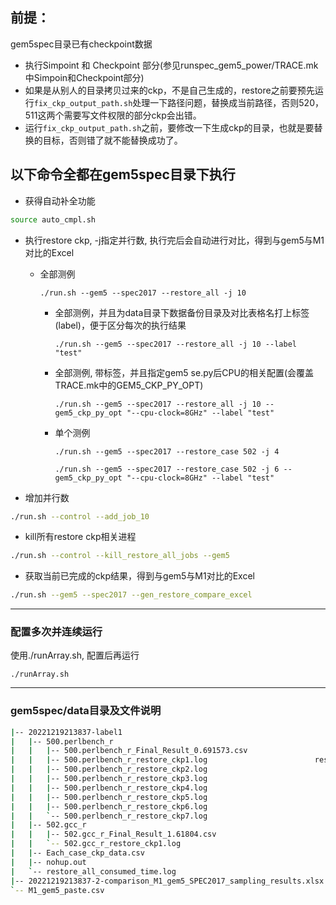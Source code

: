 ## 前提：

gem5spec目录已有checkpoint数据

- 执行Simpoint 和 Checkpoint 部分(参见runspec_gem5_power/TRACE.mk中Simpoin和Checkpoint部分)
- 如果是从别人的目录拷贝过来的ckp，不是自己生成的，restore之前要预先运行`fix_ckp_output_path.sh`处理一下路径问题，替换成当前路径，否则520，511这两个需要写文件权限的部分ckp会出错。
- 运行`fix_ckp_output_path.sh`之前，要修改一下生成ckp的目录，也就是要替换的目标，否则错了就不能替换成功了。

## 以下命令全都在gem5spec目录下执行

- 获得自动补全功能

```bash
source auto_cmpl.sh
```


- 执行restore ckp, -j指定并行数, 执行完后会自动进行对比，得到与gem5与M1对比的Excel
    - 全部测例

      ```shell
      ./run.sh --gem5 --spec2017 --restore_all -j 10
      ```

        - 全部测例，并且为data目录下数据备份目录及对比表格名打上标签(label)，便于区分每次的执行结果

          ```shell
          ./run.sh --gem5 --spec2017 --restore_all -j 10 --label "test"
          ```
        - 全部测例, 带标签，并且指定gem5 se.py后CPU的相关配置(会覆盖TRACE.mk中的GEM5_CKP_PY_OPT)

          ```shell
          ./run.sh --gem5 --spec2017 --restore_all -j 10 --gem5_ckp_py_opt "--cpu-clock=8GHz" --label "test"
          ```

        - 单个测例

          ```shell
          ./run.sh --gem5 --spec2017 --restore_case 502 -j 4
          ```
          ```shell
          ./run.sh --gem5 --spec2017 --restore_case 502 -j 6 --gem5_ckp_py_opt "--cpu-clock=8GHz" --label "test"
          ```
- 增加并行数

```bash
./run.sh --control --add_job_10
```

- kill所有restore ckp相关进程

```bash
./run.sh --control --kill_restore_all_jobs --gem5
```

- 获取当前已完成的ckp结果，得到与gem5与M1对比的Excel

```bash
./run.sh --gem5 --spec2017 --gen_restore_compare_excel
```

---


### 配置多次并连续运行
使用./runArray.sh, 配置后再运行
```shell
./runArray.sh
```

---

### gem5spec/data目录及文件说明

```bash
|-- 20221219213837-label1        															按日期-标签(label)备份的结果
|   |-- 500.perlbench_r
|   |   |-- 500.perlbench_r_Final_Result_0.691573.csv					restore 的测例CPI数据汇总，文件名中的数字代表ckp加权CPI之和
|   |   |-- 500.perlbench_r_restore_ckp1.log            			restore 的每个ckp的日志
|   |   |-- 500.perlbench_r_restore_ckp2.log
|   |   |-- 500.perlbench_r_restore_ckp3.log
|   |   |-- 500.perlbench_r_restore_ckp4.log
|   |   |-- 500.perlbench_r_restore_ckp5.log
|   |   |-- 500.perlbench_r_restore_ckp6.log
|   |   `-- 500.perlbench_r_restore_ckp7.log									
|   |-- 502.gcc_r
|   |   |-- 502.gcc_r_Final_Result_1.61804.csv								
|   |   `-- 502.gcc_r_restore_ckp1.log
|   |-- Each_case_ckp_data.csv																gem5的中间数据(不可删除)，汇总所有测例的所有ckp数据，用于生成对比表格
|   |-- nohup.out																							run.sh的运行过程记录
|   `-- restore_all_consumed_time.log													每次restore ckp的时间记录
|-- 20221219213837-2-comparison_M1_gem5_SPEC2017_sampling_results.xlsx			最终结果gem5 ckp metrics 对比表格
`-- M1_gem5_paste.csv																					M1的中间数据(不可删除)，汇总所有测例的所有ckp数据，用于生成对比表格
```

